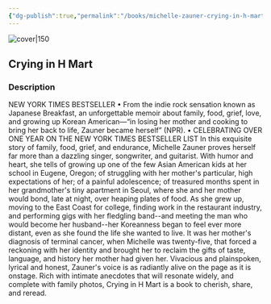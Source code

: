 ```yaml
---
{"dg-publish":true,"permalink":"/books/michelle-zauner-crying-in-h-mart/","title":"\"Crying in H Mart\"","tags":["autobiography","non-fiction","family"]}
---
```




![cover|150](http://books.google.com/books/content?id=kRjzDwAAQBAJ&printsec=frontcover&img=1&zoom=1&edge=curl&source=gbs_api)

## Crying in H Mart

### Description

NEW YORK TIMES BESTSELLER • From the indie rock sensation known as Japanese Breakfast, an unforgettable memoir about family, food, grief, love, and growing up Korean American—“in losing her mother and cooking to bring her back to life, Zauner became herself” (NPR). • CELEBRATING OVER ONE YEAR ON THE NEW YORK TIMES BESTSELLER LIST In this exquisite story of family, food, grief, and endurance, Michelle Zauner proves herself far more than a dazzling singer, songwriter, and guitarist. With humor and heart, she tells of growing up one of the few Asian American kids at her school in Eugene, Oregon; of struggling with her mother's particular, high expectations of her; of a painful adolescence; of treasured months spent in her grandmother's tiny apartment in Seoul, where she and her mother would bond, late at night, over heaping plates of food. As she grew up, moving to the East Coast for college, finding work in the restaurant industry, and performing gigs with her fledgling band--and meeting the man who would become her husband--her Koreanness began to feel ever more distant, even as she found the life she wanted to live. It was her mother's diagnosis of terminal cancer, when Michelle was twenty-five, that forced a reckoning with her identity and brought her to reclaim the gifts of taste, language, and history her mother had given her. Vivacious and plainspoken, lyrical and honest, Zauner's voice is as radiantly alive on the page as it is onstage. Rich with intimate anecdotes that will resonate widely, and complete with family photos, Crying in H Mart is a book to cherish, share, and reread.
```